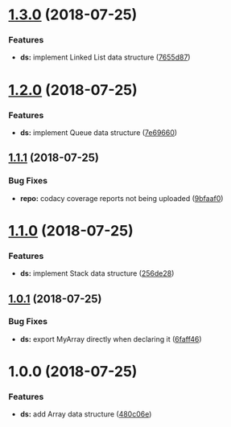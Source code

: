 # [1.3.0](https://github.com/akhenda/es6-data-structures-and-algorithms/compare/v1.2.0...v1.3.0) (2018-07-25)


### Features

* **ds:** implement Linked List data structure ([7655d87](https://github.com/akhenda/es6-data-structures-and-algorithms/commit/7655d87))

# [1.2.0](https://github.com/akhenda/es6-data-structures-and-algorithms/compare/v1.1.1...v1.2.0) (2018-07-25)


### Features

* **ds:** implement Queue data structure ([7e69660](https://github.com/akhenda/es6-data-structures-and-algorithms/commit/7e69660))

## [1.1.1](https://github.com/akhenda/es6-data-structures-and-algorithms/compare/v1.1.0...v1.1.1) (2018-07-25)


### Bug Fixes

* **repo:** codacy coverage reports not being uploaded ([9bfaaf0](https://github.com/akhenda/es6-data-structures-and-algorithms/commit/9bfaaf0))

# [1.1.0](https://github.com/akhenda/es6-data-structures-and-algorithms/compare/v1.0.1...v1.1.0) (2018-07-25)


### Features

* **ds:** implement Stack data structure ([256de28](https://github.com/akhenda/es6-data-structures-and-algorithms/commit/256de28))

## [1.0.1](https://github.com/akhenda/es6-data-structures-and-algorithms/compare/v1.0.0...v1.0.1) (2018-07-25)


### Bug Fixes

* **ds:** export MyArray directly when declaring it ([6faff46](https://github.com/akhenda/es6-data-structures-and-algorithms/commit/6faff46))

# 1.0.0 (2018-07-25)


### Features

* **ds:** add Array data structure ([480c06e](https://github.com/akhenda/es6-data-structures-and-algorithms/commit/480c06e))
